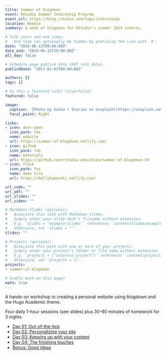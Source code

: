 ```yaml
---
title: Summer of blogdown
event: RStudio Summer Internship Program
event_url: https://blog.rstudio.com/tags/internships
location: Remote
summary: A week of blogdown for RStudio's summer 2019 interns.

# Talk start and end times.
#   End time can optionally be hidden by prefixing the line with `#`.
date: "2019-06-12T09:00:00Z"
date_end: "2019-06-15T10:00:00Z"
all_day: false

# Schedule page publish date (NOT talk date).
publishDate: "2017-01-01T00:00:00Z"

authors: []
tags: []

# Is this a featured talk? (true/false)
featured: false

image:
  caption: '[Photo by Sasha • Stories on Unsplash](https://unsplash.com/photos/xDiPfnd4CEY)'
  focal_point: Right

links:
- icon: door-open
  icon_pack: fas
  name: website
  url: https://summer-of-blogdown.netlify.com/
- icon: github
  icon_pack: fab
  name: materials
  url: https://github.com/rstudio-education/summer-of-blogdown-19
- icon: flask
  icon_pack: fas
  name: demo site
  url: https://kellykapowski.netlify.com/

url_code: ""
url_pdf: ""
url_slides: ""
url_video: ""

# Markdown Slides (optional).
#   Associate this talk with Markdown slides.
#   Simply enter your slide deck's filename without extension.
#   E.g. `slides = "example-slides"` references `content/slides/example-slides.md`.
#   Otherwise, set `slides = ""`.
slides: ""

# Projects (optional).
#   Associate this post with one or more of your projects.
#   Simply enter your project's folder or file name without extension.
#   E.g. `projects = ["internal-project"]` references `content/project/deep-learning/index.md`.
#   Otherwise, set `projects = []`.
projects:
- summer-of-blogdown

# Enable math on this page?
math: true
---
```



A hands-on workshop to creating a personal website using blogdown and the Hugo Academic theme.

Four daily 1-hour sessions (see slides) plus 30-60 minutes of homework for 3 nights.

+ [Day 01: Out-of-the-box](https://summer-of-blogdown.netlify.com/day-01/)
+ [Day 02: Personalizing your site](https://summer-of-blogdown.netlify.com/day-02/)
+ [Day 03: Keeping up with your content](https://summer-of-blogdown.netlify.com/day-03/)
+ [Day 04: The finishing touches](https://summer-of-blogdown.netlify.com/day-04/)
+ [Bonus: Good ideas](https://summer-of-blogdown.netlify.com/bonus/)
